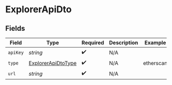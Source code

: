# ExplorerApiDto


## Fields

| Field                                                           | Type                                                            | Required                                                        | Description                                                     | Example                                                         |
| --------------------------------------------------------------- | --------------------------------------------------------------- | --------------------------------------------------------------- | --------------------------------------------------------------- | --------------------------------------------------------------- |
| `apiKey`                                                        | *string*                                                        | :heavy_check_mark:                                              | N/A                                                             |                                                                 |
| `type`                                                          | [ExplorerApiDtoType](../../models/shared/explorerapidtotype.md) | :heavy_check_mark:                                              | N/A                                                             | etherscan                                                       |
| `url`                                                           | *string*                                                        | :heavy_check_mark:                                              | N/A                                                             |                                                                 |